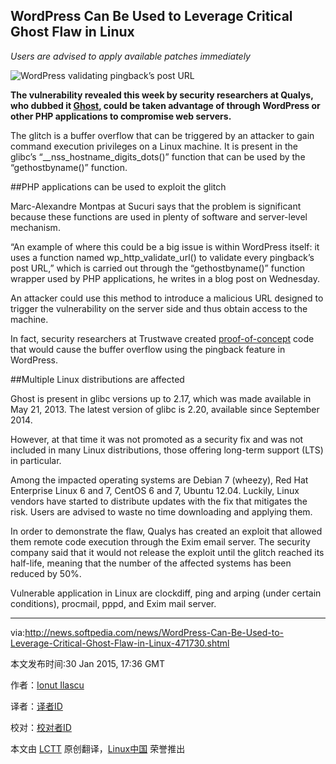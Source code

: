 WordPress Can Be Used to Leverage Critical Ghost Flaw in Linux
-----
*Users are advised to apply available patches immediately*

![WordPress validating pingback’s post URL](http://i1-news.softpedia-static.com/images/news2/WordPress-Can-Be-Used-to-Leverage-Critical-Ghost-Flaw-in-Linux-471730-2.jpg)

**The vulnerability revealed this week by security researchers at Qualys, who dubbed it [Ghost](1), could be taken advantage of through WordPress or other PHP applications to compromise web servers.**

The glitch is a buffer overflow that can be triggered by an attacker to gain command execution privileges on a Linux machine. It is present in the glibc’s “__nss_hostname_digits_dots()” function that can be used by the “gethostbyname()” function.

##PHP applications can be used to exploit the glitch

Marc-Alexandre Montpas at Sucuri says that the problem is significant because these functions are used in plenty of software and server-level mechanism.

“An example of where this could be a big issue is within WordPress itself: it uses a function named wp_http_validate_url() to validate every pingback’s post URL,” which is carried out through the “gethostbyname()” function wrapper used by PHP applications, he writes in a blog post on Wednesday.

An attacker could use this method to introduce a malicious URL designed to trigger the vulnerability on the server side and thus obtain access to the machine.

In fact, security researchers at Trustwave created [proof-of-concept](2) code that would cause the buffer overflow using the pingback feature in WordPress.

##Multiple Linux distributions are affected

Ghost is present in glibc versions up to 2.17, which was made available in May 21, 2013. The latest version of glibc is 2.20, available since September 2014.

However, at that time it was not promoted as a security fix and was not included in many Linux distributions, those offering long-term support (LTS) in particular.

Among the impacted operating systems are Debian 7 (wheezy), Red Hat Enterprise Linux 6 and 7, CentOS 6 and 7, Ubuntu 12.04. Luckily, Linux vendors have started to distribute updates with the fix that mitigates the risk. Users are advised to waste no time downloading and applying them.

In order to demonstrate the flaw, Qualys has created an exploit that allowed them remote code execution through the Exim email server. The security company said that it would not release the exploit until the glitch reached its half-life, meaning that the number of the affected systems has been reduced by 50%.

Vulnerable application in Linux are clockdiff, ping and arping (under certain conditions), procmail, pppd, and Exim mail server.

--------------------------------------------------------------------------------

via:http://news.softpedia.com/news/WordPress-Can-Be-Used-to-Leverage-Critical-Ghost-Flaw-in-Linux-471730.shtml

本文发布时间:30 Jan 2015, 17:36 GMT

作者：[Ionut Ilascu][a]

译者：[译者ID](https://github.com/译者ID)

校对：[校对者ID](https://github.com/校对者ID)

本文由 [LCTT](https://github.com/LCTT/TranslateProject) 原创翻译，[Linux中国](http://linux.cn/) 荣誉推出

[a]:http://news.softpedia.com/editors/browse/ionut-ilascu
[1]:http://news.softpedia.com/news/Linux-Systems-Affected-by-14-year-old-Vulnerability-in-Core-Component-471428.shtml
[2]:http://blog.spiderlabs.com/2015/01/ghost-gethostbyname-heap-overflow-in-glibc-cve-2015-0235.html
